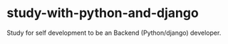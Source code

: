 # study-with-python-and-django
Study for self development to be an Backend (Python/django) developer. 
